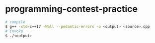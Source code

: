 # programming-contest-practice

```bash
# compile
$ g++ -std=c++17 -Wall --pedantic-errors -o <output> <source>.cpp
# invoke
$ ./<output>
```
